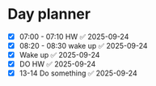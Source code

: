 # Day planner

- [x] 07:00 - 07:10 HW ✅ 2025-09-24
- [x] 08:20 - 08:30 wake up ✅ 2025-09-24
- [x] Wake up ✅ 2025-09-24
- [x] DO HW ✅ 2025-09-24
- [x] 13-14 Do something ✅ 2025-09-24